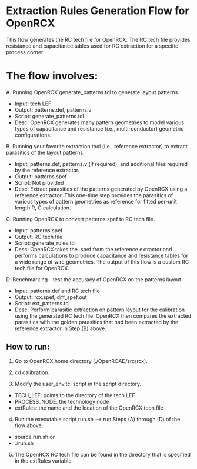 # Extraction Rules Generation Flow for OpenRCX

This flow generates the RC tech file for OpenRCX. The RC tech file provides
resistance and capacitance tables used for RC extraction for a specific process
corner.

# The flow involves:

A. Running OpenRCX generate_patterns.tcl to generate layout patterns.

  - Input: tech LEF
  - Output: patterns.def, patterns.v
  - Script: generate_patterns.tcl
  - Desc: OpenRCX generates many pattern geometries to model various types
    of capacitance and resistance (i.e., multi-conductor) geometric configurations.

B. Running your favorite extraction tool (i.e., reference extractor) to extract
    parasitics of the layout patterns.

  - Input: patterns.def, patterns.v (if required), and additional files
    required by the reference extractor.
  - Output: patterns.spef
  - Script: Not provided
  - Desc: Extract parasitics of the patterns generated by OpenRCX using a reference
    extractor. This one-time step provides the parasitics of various types of pattern
    geometries as reference for fitted per-unit length R, C calculation.

C. Running OpenRCX to convert patterns.spef to RC tech file.

  - Input: patterns.spef
  - Output: RC tech file
  - Script: generate_rules.tcl
  - Desc: OpenRCX takes the .spef from the reference extractor and performs
    calculations to produce capacitance and resistance tables for a wide range of
    wire geometries. The output of this flow is a custom RC tech file for
    OpenRCX.

D. Benchmarking - test the accuracy of OpenRCX on the patterns layout.
  - Input: patterns.def and RC tech file
  - Output: rcx.spef, diff_spef.out
  - Script: ext_patterns.tcl
  - Desc: Perform parasitic extraction on pattern layout for the calibration
    using the generated RC tech file. OpenRCX then compares the extracted
    parasitics with the golden parasitics that had been extracted by the reference extractor
    in Step (B) above.

## How to run:

1. Go to OpenRCX home directory (./OpenROAD/src/rcx).

2. cd calibration.

3. Modify the user_env.tcl script in the script directory.

  - TECH_LEF: points to the directory of the tech LEF
  - PROCESS_NODE: the technology node
  - extRules: the name and the location of the OpenRCX tech file

4. Run the executable script run.sh --> run Steps (A) through (D) of the flow above.

  - source run.sh or
  - ./run.sh

5. The OpenRCX RC tech file can be found in the directory that is specified in the extRules variable.
